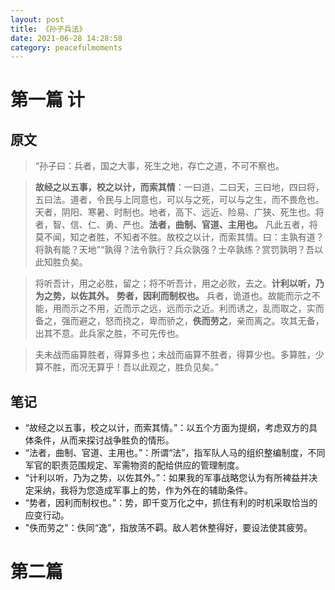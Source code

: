 ```yaml
---
layout: post
title: 《孙子兵法》
date: 2021-06-28 14:28:58
category: peacefulmoments
---
```


# 第一篇 计
## 原文
> “孙子曰：兵者，国之大事，死生之地，存亡之道，不可不察也。

> **故经之以五事，校之以计，而索其情**：一曰道，二曰天，三曰地，四曰将，五曰法。道者，令民与上同意也，可以与之死，可以与之生，而不畏危也。天者，阴阳、寒暑、时制也。地者，高下、远近、险易、广狭、死生也。将者，智、信、仁、勇、严也。**法者，曲制、官道、主用也。** 凡此五者，将莫不闻，知之者胜，不知者不胜。故校之以计，而索其情。曰：主孰有道？将孰有能？天地”“孰得？法令孰行？兵众孰强？士卒孰练？赏罚孰明？吾以此知胜负矣。

> 将听吾计，用之必胜，留之；将不听吾计，用之必败，去之。**计利以听，乃为之势，以佐其外。** **势者，因利而制权也。** 兵者，诡道也。故能而示之不能，用而示之不用，近而示之远，远而示之近。利而诱之，乱而取之，实而备之，强而避之，怒而挠之，卑而骄之，**佚而劳之**，亲而离之。攻其无备，出其不意。此兵家之胜，不可先传也。

> 夫未战而庙算胜者，得算多也；未战而庙算不胜者，得算少也。多算胜，少算不胜，而况无算乎！吾以此观之，胜负见矣。”

## 笔记
+ “故经之以五事，校之以计，而索其情。”：以五个方面为提纲，考虑双方的具体条件，从而来探讨战争胜负的情形。
+ “法者，曲制、官道、主用也。”：所谓“法”，指军队人马的组织整编制度，不同军官的职责范围规定、军需物资的配给供应的管理制度。
+ “计利以听，乃为之势，以佐其外。”：如果我的军事战略您认为有所裨益并决定采纳，我将为您造成军事上的势，作为外在的辅助条件。
+ “势者，因利而制权也。”：势，即千变万化之中，抓住有利的时机采取恰当的应变行动。
+ "佚而劳之"：佚同“逸”，指放荡不羁。敌人若休整得好，要设法使其疲劳。

# 第二篇
